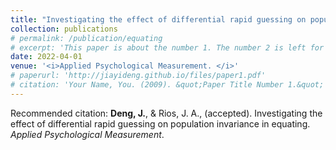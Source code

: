 ```yaml
---
title: "Investigating the effect of differential rapid guessing on population invariance in equating"
collection: publications
# permalink: /publication/equating
# excerpt: 'This paper is about the number 1. The number 2 is left for future work.'
date: 2022-04-01
venue: '<i>Applied Psychological Measurement. </i>'
# paperurl: 'http://jiayideng.github.io/files/paper1.pdf'
# citation: 'Your Name, You. (2009). &quot;Paper Title Number 1.&quot; <i>Applied Psychological Measurement.</i>.'
---
```


Recommended citation: **Deng, J.**, & Rios, J. A., (accepted). Investigating the effect of differential rapid guessing on population invariance in equating. <i>Applied Psychological Measurement</i>. 
